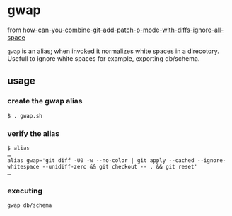 # gwap

from [how-can-you-combine-git-add-patch-p-mode-with-diffs-ignore-all-space](https://stackoverflow.com/a/44785950)

`gwap` is an alias; when invoked it normalizes white spaces in a direcotory. Usefull to ignore white spaces for example, exporting db/schema.

## usage
### create the gwap alias
`$ . gwap.sh`

### verify the alias
```
$ alias
…
alias gwap='git diff -U0 -w --no-color | git apply --cached --ignore-whitespace --unidiff-zero && git checkout -- . && git reset'
…
```

### executing
`gwap db/schema`

